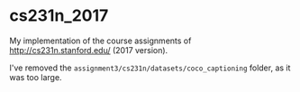 # cs231n_2017
My implementation of the course assignments of http://cs231n.stanford.edu/ (2017 version).

I've removed the `assignment3/cs231n/datasets/coco_captioning` folder, as it was too large.
